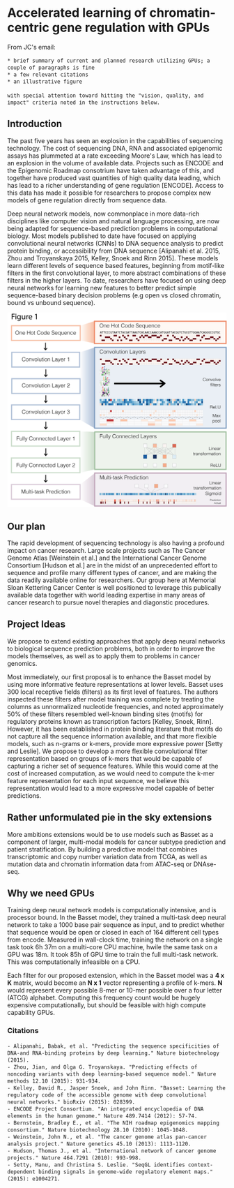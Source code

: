 # Accelerated learning of chromatin-centric gene regulation with GPUs

From JC's email:
```
* brief summary of current and planned research utilizing GPUs; a couple of paragraphs is fine
* a few relevant citations
* an illustrative figure

with special attention toward hitting the "vision, quality, and impact" criteria noted in the instructions below.
```

## Introduction

The past five years has seen an explosion in the capabilities of sequencing technology.  The cost of sequencing DNA, RNA and associated epigenomic assays has plummeted at a rate exceeding Moore's Law, which has lead to an explosion in the volume of available data.  Projects such as ENCODE and the Epigenomic Roadmap consotrium have taken advantage of this, and together have produced vast quantities of high quality data leading, which has lead to a richer understanding of gene regulation [ENCODE].  Access to this data has made it possible for researchers to propose complex new models of gene regulation directly from sequence data.  

Deep neural network models, now commonplace in more data-rich disciplines like computer vision and natural language processing, are now being adapted for sequence-based prediction problems in computational biology.  Most models published to date have focused on applying convolutional neural networks (CNNs) to DNA sequence analysis to predict protein binding, or accessibility from DNA sequence [Alipanahi et al. 2015, Zhou and Troyanskaya 2015, Kelley, Snoek and Rinn 2015].   These models learn different levels of sequence based features, beginning from motif-like filters in the first convolutional layer, to more abstract combinations of these filters in the higher layers.  To date, researchers have focused on using deep neural networks for learning new features to better predict simple sequence-based binary decision problems (e.g open vs closed chromatin, bound vs unbound sequence).

![Basset deep multi-task convolutional neural network schematic for predicting regions of open chromatin for 164 cell types](./basset_fig1.png "Basset: Deep Convolutional Neural Networks for Learning Regions of Open Chromatin")

## Our plan

The rapid development of sequencing technology is also having a profound impact on cancer research.  Large scale projects such as The Cancer Genome Atlas [Weinstein et al.] and the International Cancer Genome Consortium [Hudson et al.] are in the midst of an unprecedented effort to sequence and profile many different types of cancer, and are making the data readily available online for researchers.  Our group here at Memorial Sloan Kettering Cancer Center is well positioned to leverage this publically available data together with world leading expertise in many areas of cancer research to pursue novel therapies and diagonstic procedures.
 
## Project Ideas 
We propose to extend existing approaches that apply deep neural networks to biological sequence prediction problems, both in order to improve the models themselves, as well as to apply them to problems in cancer genomics.  

Most immediately, our first proposal is to enhance the Basset model by using more informative feature representations at lower levels.  Basset uses 300 local receptive fields (filters) as its first level of features.  The authors inspected these filters after model training was complete by treating the columns as unnormalized nucleotide frequencies, and noted approximately 50% of these filters resembled well-known binding sites (motifs) for regulatory proteins known as transcription factors [Kelley, Snoek, Rinn].  However, it has been established in protein binding literature that motifs do not capture all the sequence information available, and that more flexible models, such as n-grams or k-mers, provide more expressive power [Setty and Leslie].  We propose to develop a more flexible convolutional filter representation based on groups of k-mers that would be capable of capturing a richer set of sequence features.  While this would come at the cost of increased computation, as we would need to compute the k-mer feature representation  for each input sequence, we believe this representation would lead to a more expressive model capable of better predictions.

## Rather unformulated pie in the sky extensions
More ambitions extensions would be to use models such as Basset as a component of larger, multi-modal models for cancer subtype prediction and patient stratification.  By building a predictive model that combines transcriptomic and copy number variation data from TCGA, as well as mutation data and chromatin information data from ATAC-seq or DNAse-seq.
	
## Why we need GPUs
Training deep neural network models is computationally intensive, and is processor bound.  In the Basset model, they trained a multi-task deep neural network to take a 1000 base pair sequence as input, and to predict whether that sequence would be open or closed in each of 164 different cell types from encode.  Measured in wall-clock time, training the network on a single task took 6h 37m on a multi-core CPU machine, hwile the same task on a GPU was 18m.  It took 85h of GPU time to train the full multi-task network.  This was computationally infeasible on a CPU.  

Each filter for our proposed extension, which in the Basset model was a **4 x K** matrix, would become an **N x 1**  vector representing a profile of k-mers.  **N** would represent every possible 8-mer or 10-mer possible over a four letter (ATCG) alphabet.  Computing this frequency count would be hugely expensive computationally, but should be feasible with high compute capability GPUs.

### Citations 
	- Alipanahi, Babak, et al. "Predicting the sequence specificities of DNA-and RNA-binding proteins by deep learning." Nature biotechnology (2015).
	- Zhou, Jian, and Olga G. Troyanskaya. "Predicting effects of noncoding variants with deep learning-based sequence model." Nature methods 12.10 (2015): 931-934.
	- Kelley, David R., Jasper Snoek, and John Rinn. "Basset: Learning the regulatory code of the accessible genome with deep convolutional neural networks." bioRxiv (2015): 028399.
	- ENCODE Project Consortium. "An integrated encyclopedia of DNA elements in the human genome." Nature 489.7414 (2012): 57-74.
	- Bernstein, Bradley E., et al. "The NIH roadmap epigenomics mapping consortium." Nature biotechnology 28.10 (2010): 1045-1048.
	- Weinstein, John N., et al. "The cancer genome atlas pan-cancer analysis project." Nature genetics 45.10 (2013): 1113-1120.
	- Hudson, Thomas J., et al. "International network of cancer genome projects." Nature 464.7291 (2010): 993-998.
	- Setty, Manu, and Christina S. Leslie. "SeqGL identifies context-dependent binding signals in genome-wide regulatory element maps." (2015): e1004271.
